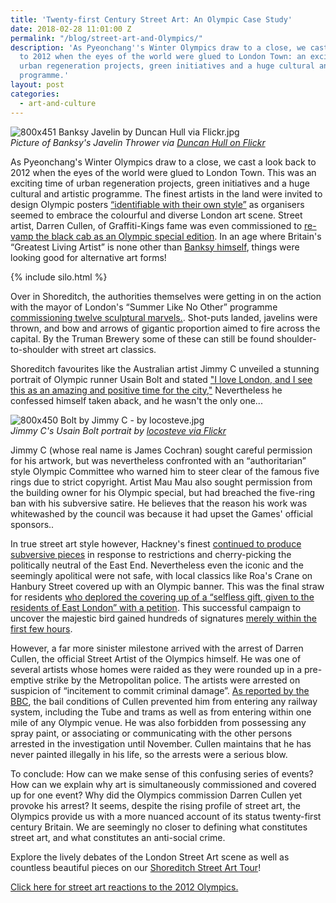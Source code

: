 ```yaml
---
title: 'Twenty-first Century Street Art: An Olympic Case Study'
date: 2018-02-28 11:01:00 Z
permalink: "/blog/street-art-and-Olympics/"
description: 'As Pyeonchang''s Winter Olympics draw to a close, we cast a look back
  to 2012 when the eyes of the world were glued to London Town: an exciting time of
  urban regeneration projects, green initiatives and a huge cultural and artistic
  programme.'
layout: post
categories:
  - art-and-culture
---
```


![800x451 Banksy Javelin by Duncan Hull via Flickr.jpg](/uploads/800x451%20Banksy%20Javelin%20by%20Duncan%20Hull%20via%20Flickr.jpg) <br/>
*Picture of Banksy's Javelin Thrower via [Duncan Hull on Flickr](https://www.flickr.com/photos/dullhunk/8160405466)*

As Pyeonchang's Winter Olympics draw to a close, we cast a look back to 2012 when the eyes of the world were glued to London Town. This was an exciting time of urban regeneration projects, green initiatives and a huge cultural and artistic programme. The finest artists in the land were invited to design Olympic posters [“identifiable with their own style”](https://www.theguardian.com/artanddesign/2011/jun/21/top-british-artists-design-olympics-posters) as organisers seemed to embrace the colourful and diverse London art scene. Street artist, Darren Cullen, of Graffiti-Kings fame was even commissioned to [re-vamp the black cab as an Olympic special edition](http://graffitikings.co.uk/london-olympics-hire-graffiti-artist/). In an age where Britain's “Greatest Living Artist” is none other than [Banksy himself](http://www.banksy.co.uk/), things were looking good for alternative art forms!

{% include silo.html %}

Over in Shoreditch, the authorities themselves were getting in on the action with the mayor of London's “Summer Like No Other” programme [commissioning twelve sculptural marvels.](http://blog.visitlondon.com/2012/07/gifts-of-the-olympic-gods-appear-across-london/). Shot-puts landed, javelins were thrown, and bow and arrows of gigantic proportion aimed to fire across the capital. By the Truman Brewery some of these can still be found shoulder-to-shoulder with street art classics.

Shoreditch favourites like the Australian artist Jimmy C unveiled a stunning portrait of Olympic runner Usain Bolt and stated ["I love London, and I see this as an amazing and positive time for the city,"](http://www.telegraph.co.uk/culture/art/art-news/9440712/Street-artists-hit-out-at-authoritarian-Olympics.html) Nevertheless he confessed himself taken aback, and he wasn't the only one...

![800x450 Bolt by Jimmy C - by locosteve.jpg](/uploads/800x450%20Bolt%20by%20Jimmy%20C%20-%20by%20locosteve.jpg) <br/>
*Jimmy C's Usain Bolt portrait by [locosteve via Flickr](https://www.flickr.com/photos/locosteve/8521048930)*

Jimmy C (whose real name is James Cochran) sought careful permission for his artwork, but was nevertheless confronted with an “authoritarian” style Olympic Committee who warned him to steer clear of the famous five rings due to strict copyright. Artist Mau Mau also sought permission from the building owner for his Olympic special, but had breached the five-ring ban with his subversive satire. He believes that the reason his work was whitewashed by the council was because it had upset the Games' official sponsors..

In true street art style however, Hackney's finest [continued to produce subversive pieces](http://www.hackneygazette.co.uk/news/anti-olympic-street-art-appears-in-haggerston-and-shoreditch-1-1479888) in response to restrictions and cherry-picking the politically neutral of the East End. Nevertheless even the iconic and the seemingly apolitical were not safe, with local classics like Roa's Crane on Hanbury Street covered up with an Olympic banner. This was the final straw for residents [who deplored the covering up of a “selfless gift, given to the residents of East London” with a petition](https://www.change.org/p/tower-hamlets-council-save-the-crane). This successful campaign to uncover the majestic bird gained hundreds of signatures [merely within the first few hours](http://www.eastlondonadvertiser.co.uk/news/politics/protesters-sign-brick-lane-petition-to-save-view-of-roa-s-crane-painting-1-1381805).

However, a far more sinister milestone arrived with the arrest of Darren Cullen, the official Street Artist of the Olympics himself. He was one of several artists whose homes were raided as they were rounded up in a pre-emptive strike by the Metropolitan police. The artists were arrested on suspicion of “incitement to commit criminal damage”. [As reported by the BBC](http://www.bbc.co.uk/news/uk-england-london-18927228), the bail conditions of Cullen prevented him from entering any railway system, including the Tube and trams as well as from entering within one mile of any Olympic venue. He was also forbidden from possessing any spray paint, or associating or communicating with the other persons arrested in the investigation until November. Cullen maintains that he has never painted illegally in his life, so the arrests were a serious blow.

To conclude: How can we make sense of this confusing series of events? How can we explain why art is simultaneously commissioned and covered up for one event? Why did the Olympics commission Darren Cullen yet provoke his arrest? It seems, despite the rising profile of street art, the Olympics provide us with a more nuanced account of its status twenty-first century Britain. We are seemingly no closer to defining what constitutes street art, and what constitutes an anti-social crime.

Explore the lively debates of the London Street Art scene as well as countless beautiful pieces on our [Shoreditch Street Art Tour](https://www.insiderlondon.com/london/educational-tours/street-art-tour-london/)!

[Click here for street art reactions to the 2012 Olympics.](http://www.dontpaniconline.com/magazine/arts/top-ten-olympic-street-art-pieces)
